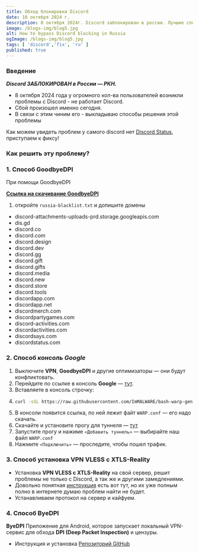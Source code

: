```yaml
---
title: Обход блокировки Discord
date: 10 октября 2024 г.
description: 8 октября 2024г. Discord заблокирован в россии. Лучшие способы обойти блокировку Discord на данный момент
image: /blogs-img/blog5.jpg
alt: How to bypass Discord blocking in Russia
ogImage: /blogs-img/blog5.jpg
tags: [ 'discord','fix', 'ru' ]
published: true
---
```


### Введение

_**Discord ЗАБЛОКИРОВАН в России — РКН.**_

- 8 октября 2024 года у огромного кол-ва пользователей возникли проблемы с Discord - не работает Discord.
- Сбой произошел именно сегодня.
- В связи с этим чиним его - выкладываю способы решения этой проблемы

Как можем увидеть проблем у самого discord нет [Discord Status](https://discordstatus.com/), приступаем к фиксу!

### Как решить эту проблему?

### 1. Способ GoodbyeDPI

При помощи GoodbyeDPI

**[Ссылка на скачивание GoodbyeDPI](https://github.com/ValdikSS/GoodbyeDPI/issues/692)**

1. откройте `russia-blacklist.txt` и допишите домены

- discord-attachments-uploads-prd.storage.googleapis.com
- dis.gd
- discord.co
- discord.com
- discord.design
- discord.dev
- discord.gg
- discord.gift
- discord.gifts
- discord.media
- discord.new
- discord.store
- discord.tools
- discordapp.com
- discordapp.net
- discordmerch.com
- discordpartygames.com
- discord-activities.com
- discordactivities.com
- discordsays.com
- discordstatus.com

### 2. Способ _консоль Google_

1. Выключите **VPN**, **GoodbyeDPI** и другие оптимизаторы — они будут конфликтовать.
2. Перейдите по ссылке в консоль **Google** — [тут](https://shell.cloud.google.com/?pli=1&show=ide%2Cterminal).
3. Вставляете в консоль строчку:
4. ```bash
   curl -sSL https://raw.githubusercontent.com/ImMALWARE/bash-warp-generator/main/warp_generator.sh | bash 
   ```
5. В консоли появится ссылка, по ней лежит файт `WARP.conf` — его надо скачать.
6. Скачайте и установите прогу для
   туннеля — [тут](https://github.com/amnezia-vpn/amneziawg-windows-client/releases/download/1.0.0/amneziawg-amd64-1.0.0.msi)
7. Запустите прогу и нажиме `«Добавить туннель»` — выбирайте наш файл `WARP.conf`
8. Нажмите `«Подключить»` — проследите, чтобы пошел трафик.

### 3. Способ установка VPN VLESS с XTLS-Reality

- Установка **VPN VLESS с XTLS-Reality** на свой сервер, решит проблемы не только с Discord, а так же и другими
  замедлениями.
- Довольно понятная [инструкция](https://dzen.ru/a/Zvy4ChySmno4qF4a) есть вот тут, но их уже полным полно в интернете
  думаю проблем найти не будет.
- Устанавливаем протокол на сервер и кайфуем.

### 4. Способ ByeDPI

**ByeDPI** Приложение для Android, которое запускает локальный VPN-сервис для обхода **DPI (Deep Packet Inspection)** и
цензуры.

- Инструкция и
  установка [Репозиторий GitHub](https://github.com/dovecoteescapee/ByeDPIAndroid/blob/master/README-ru.md)
